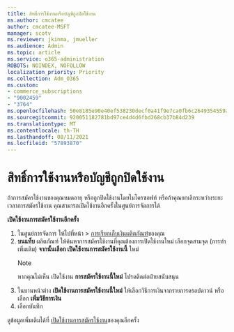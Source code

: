 ```yaml
---
title: สิทธิ์การใช้งานหรือบัญชีถูกปิดใช้งาน
ms.author: cmcatee
author: cmcatee-MSFT
manager: scotv
ms.reviewer: jkinma, jmueller
ms.audience: Admin
ms.topic: article
ms.service: o365-administration
ROBOTS: NOINDEX, NOFOLLOW
localization_priority: Priority
ms.collection: Adm_O365
ms.custom:
- commerce_subscriptions
- "9002459"
- "3764"
ms.openlocfilehash: 50e8185e90e40ef538230decf0a41f9e7ca0fb6c2649354559af43d4e563a9dc
ms.sourcegitcommit: 920051182781bd97ce4d4d6fbd268cb37b84d239
ms.translationtype: MT
ms.contentlocale: th-TH
ms.lasthandoff: 08/11/2021
ms.locfileid: "57893870"
---
```

# <a name="license-or-account-disabled"></a>สิทธิ์การใช้งานหรือบัญชีถูกปิดใช้งาน

ถ้าการสมัครใช้งานของคุณหมดอายุ หรือถูกปิดใช้งานโดยไมโครซอฟท์ หรือถ้าคุณยกเลิกระหว่างระยะเวลาการสมัครใช้งาน คุณสามารถเปิดใช้งานอีกครั้งในศูนย์การจัดการได้

**เปิดใช้งานการสมัครใช้งานอีกครั้ง**

1. ในศูนย์การจัดการ ให้ไปที่หน้า  >  [การเรียกเก็บเงินผลิตภัณฑ์](https://go.microsoft.com/fwlink/p/?linkid=842054)ของคุณ
2. **บนแท็บ** ผลิตภัณฑ์ ให้ค้นหาการสมัครใช้งานที่คุณต้องการเปิดใช้งานใหม่ เลือกจุดสามจุด (การทําเพิ่มเติม) **จากนั้นเลือก เปิดใช้งานการสมัครใช้งานนี้** ใหม่
    > [!NOTE]
    > หากคุณไม่เห็น เปิดใช้งาน **การสมัครใช้งานนี้ใหม่** โปรดติดต่อฝ่ายสนับสนุน
3. ในบานหน้าต่าง **เปิดใช้งานการสมัครใช้งานนี้ใหม่** ให้เลือกวิธีการเงินจากรายการดรอปดาวน์ หรือเลือก **เพิ่มวิธีการเงิน**
4. เลือกบันทึก

ดูข้อมูลเพิ่มเติมได้ที่ [เปิดใช้งานการสมัครใช้งาน](https://docs.microsoft.com/microsoft-365/commerce/subscriptions/reactivate-your-subscription)ของคุณอีกครั้ง